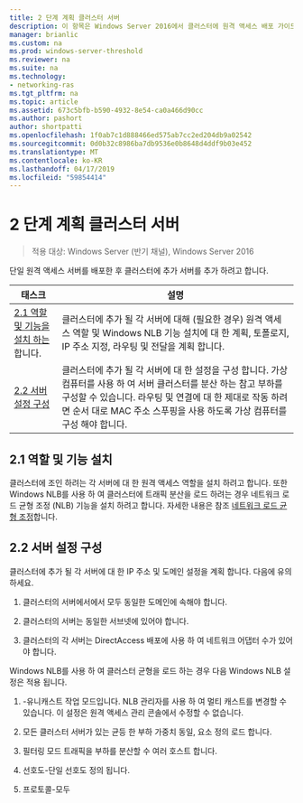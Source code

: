 ```yaml
---
title: 2 단계 계획 클러스터 서버
description: 이 항목은 Windows Server 2016에서 클러스터에 원격 액세스 배포 가이드의 일부입니다.
manager: brianlic
ms.custom: na
ms.prod: windows-server-threshold
ms.reviewer: na
ms.suite: na
ms.technology:
- networking-ras
ms.tgt_pltfrm: na
ms.topic: article
ms.assetid: 673c5bfb-b590-4932-8e54-ca0a466d90cc
ms.author: pashort
author: shortpatti
ms.openlocfilehash: 1f0ab7c1d888466ed575ab7cc2ed204db9a02542
ms.sourcegitcommit: 0d0b32c8986ba7db9536e0b8648d4ddf9b03e452
ms.translationtype: MT
ms.contentlocale: ko-KR
ms.lasthandoff: 04/17/2019
ms.locfileid: "59854414"
---
```

# <a name="step-2-plan-cluster-servers"></a>2 단계 계획 클러스터 서버

>적용 대상: Windows Server (반기 채널), Windows Server 2016

단일 원격 액세스 서버를 배포한 후 클러스터에 추가 서버를 추가 하려고 합니다.  
  
|태스크|설명|  
|----|--------|  
|[2.1 역할 및 기능을 설치 하는](#BKMK_Install)합니다.|클러스터에 추가 될 각 서버에 대해 (필요한 경우) 원격 액세스 역할 및 Windows NLB 기능 설치에 대 한 계획, 토폴로지, IP 주소 지정, 라우팅 및 전달을 계획 합니다.|  
|[2.2 서버 설정 구성](#BKMK_Config)|클러스터에 추가 될 각 서버에 대 한 설정을 구성 합니다. 가상 컴퓨터를 사용 하 여 서버 클러스터를 분산 하는 참고 부하를 구성할 수 있습니다. 라우팅 및 연결에 대 한 제대로 작동 하려면 순서 대로 MAC 주소 스푸핑을 사용 하도록 가상 컴퓨터를 구성 해야 합니다.|  
  
## <a name="BKMK_Install"></a>2.1 역할 및 기능 설치  
클러스터에 조인 하려는 각 서버에 대 한 원격 액세스 역할을 설치 하려고 합니다. 또한 Windows NLB를 사용 하 여 클러스터에 트래픽 분산을 로드 하려는 경우 네트워크 로드 균형 조정 (NLB) 기능을 설치 하려고 합니다. 자세한 내용은 참조 [네트워크 로드 균형 조정](https://technet.microsoft.com/windows-server-docs/networking/technologies/network-load-balancing)합니다.  
  
## <a name="BKMK_Config"></a>2.2 서버 설정 구성  
클러스터에 추가 될 각 서버에 대 한 IP 주소 및 도메인 설정을 계획 합니다. 다음에 유의하세요.  
  
1.  클러스터의 서버에서에서 모두 동일한 도메인에 속해야 합니다.  
  
2.  클러스터의 서버는 동일한 서브넷에 있어야 합니다.  
  
3.  클러스터의 각 서버는 DirectAccess 배포에 사용 하 여 네트워크 어댑터 수가 있어야 합니다.  
  
Windows NLB를 사용 하 여 클러스터 균형을 로드 하는 경우 다음 Windows NLB 설정은 적용 됩니다.  
  
1.  -유니캐스트 작업 모드입니다. NLB 관리자를 사용 하 여 멀티 캐스트를 변경할 수 있습니다. 이 설정은 원격 액세스 관리 콘솔에서 수정할 수 없습니다.  
  
2.  모든 클러스터 서버가 있는 균등 한 부하 가중치 동일, 요소 정의 로드 합니다.  
  
3.  필터링 모드 트래픽을 부하를 분산할 수 여러 호스트 합니다.  
  
4.  선호도-단일 선호도 정의 됩니다.  
  
5.  프로토콜-모두  

